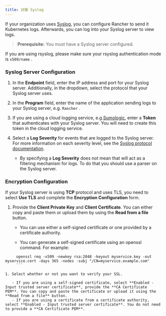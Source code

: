 ```yaml
---
title: 对接 Syslog
---
```


If your organization uses [Syslog](https://tools.ietf.org/html/rfc5424), you can configure Rancher to send it Kubernetes logs. Afterwards, you can log into your Syslog server to view logs.

> **Prerequisite:** You must have a Syslog server configured.

If you are using rsyslog, please make sure your rsyslog authentication mode is `x509/name` .

### Syslog Server Configuration

1. In the **Endpoint** field, enter the IP address and port for your Syslog server. Additionally, in the dropdown, select the protocol that your Syslog server uses.

1. In the **Program** field, enter the name of the application sending logs to your Syslog server, e.g. `Rancher` .

1. If you are using a cloud logging service, e.g.[Sumologic](https://www.sumologic.com/), enter a **Token** that authenticates with your Syslog server. You will need to create this token in the cloud logging service.

1. Select a **Log Severity** for events that are logged to the Syslog server. For more information on each severity level, see the [Syslog protocol documentation](https://tools.ietf.org/html/rfc5424#page-11).

   - By specifying a **Log Severity** does not mean that will act as a filtering mechanism for logs. To do that you should use a parser on the Syslog server.

### Encryption Configuration

If your Syslog server is using **TCP** protocol and uses TLS, you need to select **Use TLS** and complete the **Encryption Configuration** form.

1. Provide the **Client Private Key** and **Client Certificate**. You can either copy and paste them or upload them by using the **Read from a file** button.

   - You can use either a self-signed certificate or one provided by a certificate authority.

   - You can generate a self-signed certificate using an openssl command. For example:

     

``` 
     openssl req -x509 -newkey rsa:2048 -keyout myservice.key -out myservice.cert -days 365 -nodes -subj "/CN=myservice.example.com"
     ```

1. Select whether or not you want to verify your SSL.

   - If you are using a self-signed certificate, select **Enabled - Input trusted server certificate**, provide the **CA Certificate PEM**. You can copy and paste the certificate or upload it using the **Read from a file** button.
   - If you are using a certificate from a certificate authority, select **Enabled - Input trusted server certificate**. You do not need to provide a **CA Certificate PEM**.


